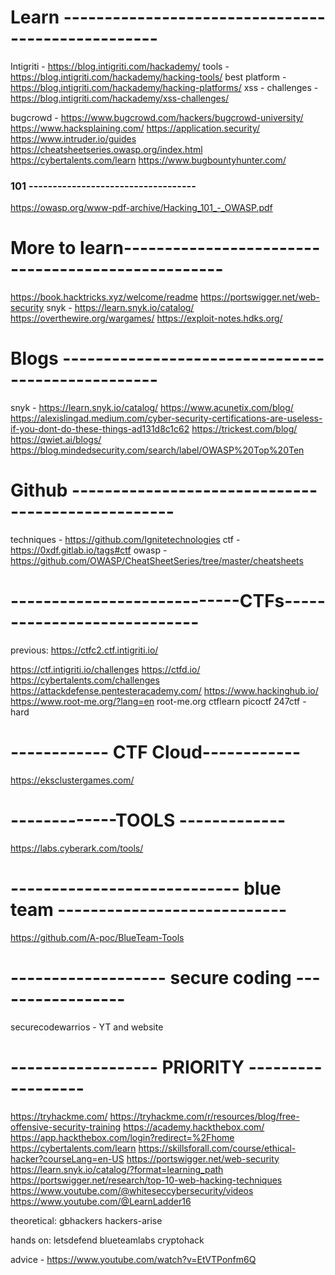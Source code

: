 # Learn --------------------------------------------------
Intigriti - https://blog.intigriti.com/hackademy/
	tools - https://blog.intigriti.com/hackademy/hacking-tools/
	best platform - https://blog.intigriti.com/hackademy/hacking-platforms/
	xss - challenges - https://blog.intigriti.com/hackademy/xss-challenges/


bugcrowd - https://www.bugcrowd.com/hackers/bugcrowd-university/
https://www.hacksplaining.com/
https://application.security/
https://www.intruder.io/guides
https://cheatsheetseries.owasp.org/index.html
https://cybertalents.com/learn
https://www.bugbountyhunter.com/

### 101 -----------------------------------
https://owasp.org/www-pdf-archive/Hacking_101_-_OWASP.pdf



# More to learn--------------------------------------------------
https://book.hacktricks.xyz/welcome/readme
https://portswigger.net/web-security
snyk - https://learn.snyk.io/catalog/
https://overthewire.org/wargames/
https://exploit-notes.hdks.org/



# Blogs --------------------------------------------------
snyk - https://learn.snyk.io/catalog/
https://www.acunetix.com/blog/
https://alexislingad.medium.com/cyber-security-certifications-are-useless-if-you-dont-do-these-things-ad131d8c1c62
https://trickest.com/blog/
https://qwiet.ai/blogs/
https://blog.mindedsecurity.com/search/label/OWASP%20Top%20Ten


# Github --------------------------------------------------
techniques - https://github.com/Ignitetechnologies
ctf - https://0xdf.gitlab.io/tags#ctf
owasp - https://github.com/OWASP/CheatSheetSeries/tree/master/cheatsheets

# ----------------------------CTFs----------------------------

previous:
https://ctfc2.ctf.intigriti.io/

https://ctf.intigriti.io/challenges
https://ctfd.io/
https://cybertalents.com/challenges
https://attackdefense.pentesteracademy.com/
https://www.hackinghub.io/
https://www.root-me.org/?lang=en
root-me.org
ctflearn
picoctf
247ctf - hard



# ------------ CTF Cloud------------

https://eksclustergames.com/

# -------------TOOLS -------------
https://labs.cyberark.com/tools/



# ---------------------------- blue team ----------------------------
https://github.com/A-poc/BlueTeam-Tools
	

# ------------------- secure coding -----------------
securecodewarrios - YT and website



# ------------------ PRIORITY ------------------
https://tryhackme.com/
https://tryhackme.com/r/resources/blog/free-offensive-security-training
https://academy.hackthebox.com/
https://app.hackthebox.com/login?redirect=%2Fhome
https://cybertalents.com/learn
https://skillsforall.com/course/ethical-hacker?courseLang=en-US
https://portswigger.net/web-security
https://learn.snyk.io/catalog/?format=learning_path
https://portswigger.net/research/top-10-web-hacking-techniques
https://www.youtube.com/@whiteseccybersecurity/videos
https://www.youtube.com/@LearnLadder16

theoretical:
	gbhackers
	hackers-arise

hands on:
	letsdefend
	blueteamlabs
	cryptohack


advice - https://www.youtube.com/watch?v=EtVTPonfm6Q
